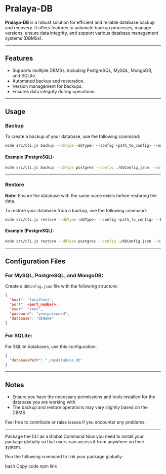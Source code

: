 
# Pralaya-DB

**Pralaya-DB** is a robust solution for efficient and reliable database backup and recovery. It offers features to automate backup processes, manage versions, ensure data integrity, and support various database management systems (DBMSs).

---

## Features
- Supports multiple DBMSs, including PostgreSQL, MySQL, MongoDB, and SQLite.
- Automated backup and restoration.
- Version management for backups.
- Ensures data integrity during operations.

---

## Usage

### Backup
To create a backup of your database, use the following command:  
```bash
node src/cli.js backup --dbType <dbType> --config <path_to_config> --output <output_file_path>
```

#### Example (PostgreSQL):
```bash
node src/cli.js backup --dbType postgres --config ./dbConfig.json --output ./backups/testdb_backup.sql
```

---

### Restore
**Note:** Ensure the database with the same name exists before restoring the data.

To restore your database from a backup, use the following command:  
```bash
node src/cli.js restore --dbType <dbType> --config <path_to_config> --backup <backup_file_path> --backupType <type_of_backup>
```

#### Example (PostgreSQL):
```bash
node src/cli.js restore --dbType postgres --config ./dbConfig.json --backup ./backups/testdb_backup.sql.gz --backupType incremental
```

---

## Configuration Files

### For MySQL, PostgreSQL, and MongoDB:
Create a `dbConfig.json` file with the following structure:
```json
{
  "host": "localhost",
  "port": <port_number>,
  "user": "root",
  "password": "yourpassword",
  "database": "dbName"
}
```

### For SQLite:
For SQLite databases, use this configuration:
```json
{
  "databasePath": "./mydatabase.db"
}
```

---

## Notes
- Ensure you have the necessary permissions and tools installed for the database you are working with.
- The backup and restore operations may vary slightly based on the DBMS.

Feel free to contribute or raise issues if you encounter any problems.

---

Package the CLI as a Global Command
Now you need to install your package globally so that users can access it from anywhere on their system.

Run the following command to link your package globally:

bash
Copy code
npm link